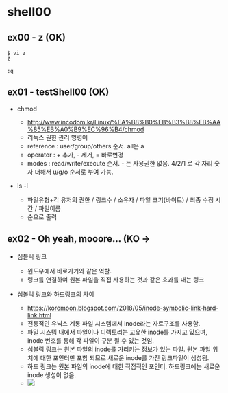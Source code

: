 # shell00

## ex00 - z (OK)
```shell
$ vi z
Z

:q
```

## ex01 - testShell00 (OK)

* chmod
  - <http://www.incodom.kr/Linux/%EA%B8%B0%EB%B3%B8%EB%AA%85%EB%A0%B9%EC%96%B4/chmod>
  - 리눅스 권한 관리 명령어
  - reference : user/group/others 순서. all은 a
  - operator : + 추가, - 제거, = 바로변경
  - modes : read/write/execute 순서. - 는 사용권한 없음. 4/2/1 로 각 자리 숫자 더해서 u/g/o 순서로 부여 가능.
 
* ls -l
  - 파일유형+각 유저의 권한 / 링크수 / 소유자 / 파일 크기(바이트) / 최종 수정 시간 / 파일이름
  - 순으로 출력

## ex02 - Oh yeah, mooore... (KO ->

* 심볼릭 링크
  - 윈도우에서 바로가기와 같은 역할.
  - 링크를 연결하여 원본 파일을 직접 사용하는 것과 같은 효과를 내는 링크
  
* 심볼릭 링크와 하드링크의 차이
  - <https://koromoon.blogspot.com/2018/05/inode-symbolic-link-hard-link.html>
  - 전통적인 유닉스 계통 파일 시스템에서 inode라는 자료구조를 사용함. 
  - 파일 시스템 내에서 파일이나 디렉토리는 고유한 inode를 가지고 있으며, inode 번호를 통해 각 파일이 구분 될 수 있는 것임.
  - 심볼릭 링크는 원본 파일의 inode를 가리키는 정보가 있는 파일. 원본 파일 위치에 대한 포인터만 포함 되므로 새로운 inode를 가진 링크파일이 생성됨.
  - 하드 링크는 원본 파일의 inode에 대한 직접적인 포인터. 하드링크에는 새로운 inode 생성이 없음. 
  - <img src = "https://t1.daumcdn.net/cfile/tistory/215B143E56B6C9F72A">
